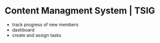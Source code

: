 # Content Managment System | TSIG

- track progress of new members
- dashboard
- create and assign tasks

